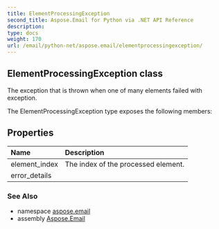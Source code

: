 ```yaml
---
title: ElementProcessingException
second_title: Aspose.Email for Python via .NET API Reference
description: 
type: docs
weight: 170
url: /email/python-net/aspose.email/elementprocessingexception/
---
```


## ElementProcessingException class

The exception that is thrown when one of many elements failed with exception.

The ElementProcessingException type exposes the following members:
## Properties
| Name | Description |
| :- | :- |
|element_index|The index of the processed element.|
|error_details|  |

### See Also

* namespace [aspose.email](/email/python-net/aspose.email/)
* assembly [Aspose.Email](/slides/python-net/)


